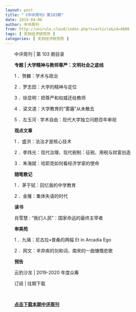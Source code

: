 ```yaml
---
layout: post
title: "《中评周刊》第103期"
date: 2019-04-06
author: 中评周刊
from: http://unirule.cloud/index.php?c=article&id=4808
tags: [ 天则经济研究所 ]
categories: [ 天则经济研究所 ]
---
```


<div class="body-text">
 <p class="MsoNormal" style="text-indent:21.0pt;">
  中评周刊
  <span>
   |
  </span>
  第
  <span>
   103
  </span>
  期目录
  <span>
  </span>
 </p>
 <p class="MsoNormal" style="text-indent:21.0pt;">
  <span>
  </span>
 </p>
 <p class="MsoNormal" style="text-indent:21.1pt;">
  <b>
   专题
   <span>
    |
   </span>
  </b>
  <b>
   大学精神与教师尊严：文明社会之底线
   <span>
   </span>
  </b>
 </p>
 <p class="MsoNormal" style="text-indent:21.0pt;">
  <span>
  </span>
 </p>
 <p class="MsoNormal" style="text-indent:21.0pt;">
  <span>
   1
  </span>
  ．贺麟：学术与政治
  <span>
  </span>
 </p>
 <p class="MsoNormal" style="text-indent:21.0pt;">
  <span>
  </span>
 </p>
 <p class="MsoNormal" style="text-indent:21.0pt;">
  <span>
   2
  </span>
  ．罗志田：大学的精神与定位
  <span>
  </span>
 </p>
 <p class="MsoNormal" style="text-indent:21.0pt;">
  <span>
  </span>
 </p>
 <p class="MsoNormal" style="text-indent:21.0pt;">
  <span>
   3
  </span>
  ．徐显明：把尊严和权威还给教师
  <span>
  </span>
 </p>
 <p class="MsoNormal" style="text-indent:21.0pt;">
  <span>
  </span>
 </p>
 <p class="MsoNormal" style="text-indent:21.0pt;">
  <span>
   4
  </span>
  ．梁文道：大学教育的“雾霾”从未散去
  <span>
  </span>
 </p>
 <p class="MsoNormal" style="text-indent:21.0pt;">
  <span>
  </span>
 </p>
 <p class="MsoNormal" style="text-indent:21.0pt;">
  <span>
   5
  </span>
  ．左玉河
  <span>
   :
  </span>
  学术自由：现代大学独立问题百年审视
  <span>
  </span>
 </p>
 <p class="MsoNormal" style="text-indent:21.0pt;">
  <span>
  </span>
 </p>
 <p class="MsoNormal" style="text-indent:21.1pt;">
  <b>
   观点文章
   <span>
   </span>
  </b>
 </p>
 <p class="MsoNormal" style="text-indent:21.0pt;">
  <span>
  </span>
 </p>
 <p class="MsoNormal" style="text-indent:21.0pt;">
  <span>
   1
  </span>
  ．盛洪：法治才是核心技术
  <span>
  </span>
 </p>
 <p class="MsoNormal" style="text-indent:21.0pt;">
  <span>
  </span>
 </p>
 <p class="MsoNormal" style="text-indent:21.0pt;">
  <span>
   2
  </span>
  ．李炜光：现代治理、现代税制：征税、用税与财富创造
  <span>
  </span>
 </p>
 <p class="MsoNormal" style="text-indent:21.0pt;">
  <span>
  </span>
 </p>
 <p class="MsoNormal" style="text-indent:21.0pt;">
  <span>
   3
  </span>
  ．朱海就：哈耶克如何看经济学家的使命
  <span>
  </span>
 </p>
 <p class="MsoNormal" style="text-indent:21.0pt;">
  <span>
  </span>
 </p>
 <p class="MsoNormal" style="text-indent:21.1pt;">
  <b>
   随笔散记
   <span>
   </span>
  </b>
 </p>
 <p class="MsoNormal" style="text-indent:21.0pt;">
  <span>
  </span>
 </p>
 <p class="MsoNormal" style="text-indent:21.0pt;">
  <span>
   1
  </span>
  ．茅于轼：回忆我的中学教育
  <span>
  </span>
 </p>
 <p class="MsoNormal" style="text-indent:21.0pt;">
  <span>
  </span>
 </p>
 <p class="MsoNormal" style="text-indent:21.0pt;">
  <span>
   2
  </span>
  ．金雁：集体失语的时代
  <span>
  </span>
 </p>
 <p class="MsoNormal" style="text-indent:21.0pt;">
  <span>
  </span>
 </p>
 <p class="MsoNormal" style="text-indent:21.1pt;">
  <b>
   读书
   <span>
   </span>
  </b>
 </p>
 <p class="MsoNormal" style="text-indent:21.0pt;">
  <span>
  </span>
 </p>
 <p class="MsoNormal" style="text-indent:21.0pt;">
  肖雪慧
  <span>
   :
  </span>
  “我们人民”：国家命运的最终主宰者
  <span>
  </span>
 </p>
 <p class="MsoNormal" style="text-indent:21.0pt;">
  <span>
  </span>
 </p>
 <p class="MsoNormal" style="text-indent:21.1pt;">
  <b>
   审美苑
   <span>
   </span>
  </b>
 </p>
 <p class="MsoNormal" style="text-indent:21.0pt;">
  <span>
  </span>
 </p>
 <p class="MsoNormal" style="text-indent:21.0pt;">
  <span>
   1
  </span>
  ．九璃：尼古拉•普桑的两幅
  <span>
   Et in
Arcadia Ego
  </span>
 </p>
 <p class="MsoNormal" style="text-indent:21.0pt;">
  <span>
  </span>
 </p>
 <p class="MsoNormal" style="text-indent:21.0pt;">
  <span>
   2
  </span>
  ．网文：辛弃疾的剑和词，南宋的一曲慷慨悲歌
  <span>
  </span>
 </p>
 <p class="MsoNormal" style="text-indent:21.0pt;">
  <span>
  </span>
 </p>
 <p class="MsoNormal" style="text-indent:21.1pt;">
  <b>
   预告
   <span>
   </span>
  </b>
 </p>
 <p class="MsoNormal" style="text-indent:21.0pt;">
  <span>
  </span>
 </p>
 <p class="MsoNormal" style="text-indent:21.0pt;">
  云豹沙龙
  <span>
   | 2019-2020
  </span>
  年度众筹
  <span>
  </span>
 </p>
 <p class="MsoNormal" style="text-indent:21.0pt;">
  <span>
  </span>
 </p>
 <p class="MsoNormal" style="text-indent:21.0pt;">
  订阅
  <span>
   |
  </span>
  往期下载
  <span>
  </span>
 </p>
 <p class="MsoNormal" style="text-indent:21.0pt;">
  <br/>
 </p>
 <p class="MsoNormal" style="text-indent:21.0pt;">
  <a href="http://unirule.cloud/zhongping/20190406.pdf" target="_blank">
   <strong style="text-indent:28px;white-space:normal;">
    点击下载本期中评周刊
   </strong>
  </a>
  <br/>
  <span id="__kindeditor_bookmark_end_13__" style="display:none;">
  </span>
 </p>
 <p class="MsoNormal" style="text-indent:21.0pt;">
  <span>
  </span>
 </p>
 <p class="MsoNormal" style="text-indent:21.0pt;">
  <span>
  </span>
 </p>
 <p class="MsoNormal" style="text-indent:21.0pt;">
  <span>
  </span>
 </p>
</div>

